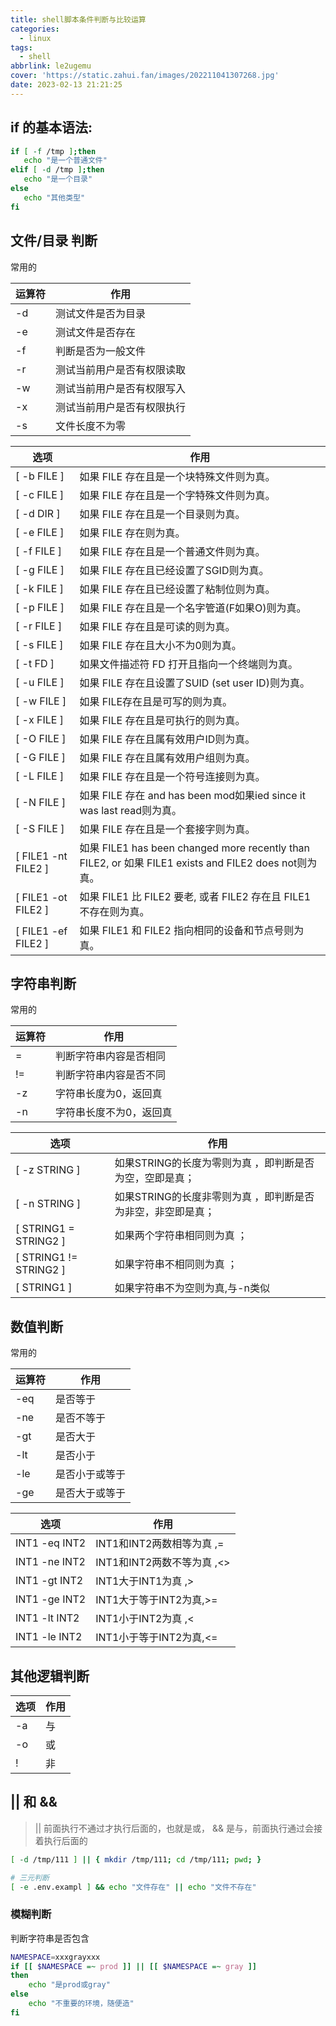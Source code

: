 ```yaml
---
title: shell脚本条件判断与比较运算
categories:
  - linux
tags:
  - shell
abbrlink: le2ugemu
cover: 'https://static.zahui.fan/images/202211041307268.jpg'
date: 2023-02-13 21:21:25
---
```



## if 的基本语法:

```bash
if [ -f /tmp ];then
   echo "是一个普通文件"
elif [ -d /tmp ];then
   echo "是一个目录"
else
   echo "其他类型"
fi
```

## 文件/目录 判断

常用的

| 运算符 | 作用                       |
| ------ | -------------------------- |
| -d     | 测试文件是否为目录         |
| -e     | 测试文件是否存在           |
| -f     | 判断是否为一般文件         |
| -r     | 测试当前用户是否有权限读取 |
| -w     | 测试当前用户是否有权限写入 |
| -x     | 测试当前用户是否有权限执行 |
| -s     | 文件长度不为零             |


|选项|作用|
|---|---|
|[ -b FILE ] |如果 FILE 存在且是一个块特殊文件则为真。|
|[ -c FILE ] |如果 FILE 存在且是一个字特殊文件则为真。|
|[ -d DIR ] |如果 FILE 存在且是一个目录则为真。|
|[ -e FILE ] |如果 FILE 存在则为真。|
|[ -f FILE ]| 如果 FILE 存在且是一个普通文件则为真。|
|[ -g FILE ]| 如果 FILE 存在且已经设置了SGID则为真。|
|[ -k FILE ] |如果 FILE 存在且已经设置了粘制位则为真。|
|[ -p FILE ] |如果 FILE 存在且是一个名字管道(F如果O)则为真。|
|[ -r FILE ] |如果 FILE 存在且是可读的则为真。|
|[ -s FILE ] |如果 FILE 存在且大小不为0则为真。|
|[ -t FD ] |如果文件描述符 FD 打开且指向一个终端则为真。|
|[ -u FILE ]| 如果 FILE 存在且设置了SUID (set user ID)则为真。|
|[ -w FILE ]| 如果 FILE存在且是可写的则为真。|
|[ -x FILE ] |如果 FILE 存在且是可执行的则为真。|
|[ -O FILE ] |如果 FILE 存在且属有效用户ID则为真。|
|[ -G FILE ] |如果 FILE 存在且属有效用户组则为真。|
|[ -L FILE ] |如果 FILE 存在且是一个符号连接则为真。|
|[ -N FILE ] |如果 FILE 存在 and has been mod如果ied since it was last read则为真。|
|[ -S FILE ] |如果 FILE 存在且是一个套接字则为真。|
|[ FILE1 -nt FILE2 ] |如果 FILE1 has been changed more recently than FILE2, or 如果 FILE1 exists and FILE2 does not则为真。|
|[ FILE1 -ot FILE2 ] |如果 FILE1 比 FILE2 要老, 或者 FILE2 存在且 FILE1 不存在则为真。|
|[ FILE1 -ef FILE2 ] |如果 FILE1 和 FILE2 指向相同的设备和节点号则为真。|


## 字符串判断

常用的

| 运算符 | 作用                    |
| ------ | ----------------------- |
| =      | 判断字符串内容是否相同  |
| !=     | 判断字符串内容是否不同  |
| -z     | 字符串长度为0，返回真   |
| -n     | 字符串长度不为0，返回真 |

|选项|作用|
|---|---|
|[ -z STRING ] |如果STRING的长度为零则为真 ，即判断是否为空，空即是真；|
|[ -n STRING ] |如果STRING的长度非零则为真 ，即判断是否为非空，非空即是真；|
|[ STRING1 = STRING2 ] |如果两个字符串相同则为真 ；|
|[ STRING1 != STRING2 ] |如果字符串不相同则为真 ；|
|[ STRING1 ]　| 如果字符串不为空则为真,与-n类似|

## 数值判断

常用的

| 运算符 | 作用           |
| ------ | -------------- |
| -eq    | 是否等于       |
| -ne    | 是否不等于     |
| -gt    | 是否大于       |
| -lt    | 是否小于       |
| -le    | 是否小于或等于 |
| -ge    | 是否大于或等于 |


|选项|作用|
|---|---|
|INT1 -eq INT2     |     INT1和INT2两数相等为真 ,=|
|INT1 -ne INT2           |INT1和INT2两数不等为真 ,<>|
|INT1 -gt INT2          |  INT1大于INT1为真 ,>|
|INT1 -ge INT2       |    INT1大于等于INT2为真,>=|
|INT1 -lt INT2         |    INT1小于INT2为真 ,<|
|INT1 -le INT2          |   INT1小于等于INT2为真,<=|

## 其他逻辑判断

|选项|作用|
|---|---|
|-a |与|
|-o| 或|
|! |非|


## || 和 &&

> || 前面执行不通过才执行后面的，也就是或， && 是与，前面执行通过会接着执行后面的

```bash
[ -d /tmp/111 ] || { mkdir /tmp/111; cd /tmp/111; pwd; }

# 三元判断
[ -e .env.exampl ] && echo "文件存在" || echo "文件不存在"
```

### 模糊判断

判断字符串是否包含

```bash
NAMESPACE=xxxgrayxxx
if [[ $NAMESPACE =~ prod ]] || [[ $NAMESPACE =~ gray ]]
then
    echo "是prod或gray"
else
    echo "不重要的环境，随便造"
fi
```
